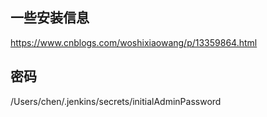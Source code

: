 ## 一些安装信息
https://www.cnblogs.com/woshixiaowang/p/13359864.html

## 密码
/Users/chen/.jenkins/secrets/initialAdminPassword